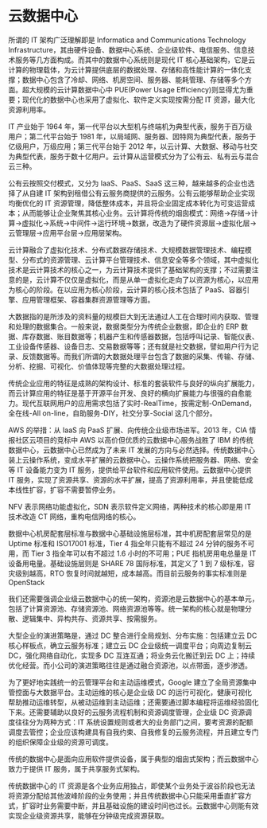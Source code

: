 # 云数据中心

所谓的 IT 架构广泛理解即是 Informatica and Communications Technology Infrastructure，其由硬件设备、数据中心系统、企业级软件、电信服务、信息技术服务等几方面构成。而其中的数据中心系统则是现代 IT 核心基础架构，它是云计算的物理载体，为云计算提供底层的数据处理、存储和高性能计算的一体化支撑；数据中心包含了冷却、网络、机房空间、服务器、能耗管理、存储等多个方面。超大规模的云计算数据中心中 PUE(Power Usage Efficiency)则显得尤为重要；现代化的数据中心也采用了虚拟化、软件定义实现按需分配 IT 资源，最大化资源利用率。

IT 产业始于 1964 年，第一代平台以大型机与终端机为典型代表，服务于百万级用户；第二代平台始于 1981 年，以局域网、服务器、因特网为典型代表，服务于亿级用户，万级应用；第三代平台始于 2012 年，以云计算、大数据、移动与社交为典型代表，服务于数十亿用户。云计算从运营模式分为了公有云、私有云与混合云三种。

公有云按照交付模式，又分为 IaaS、PaaS、SaaS 这三种，越来越多的企业也选择了从自建 IT 架构到租借公有云服务商提供的云服务。公有云能够帮助企业实现均衡优化的 IT 资源管理，降低整体成本，并且将企业固定成本转化为可变运营成本；从而能够让企业聚焦其核心业务。云计算将传统的烟囱模式：网络->存储->计算->虚拟化->系统->中间件->运行环境->数据，改造为了硬件资源层->虚拟化层->云管理层->应用平台层->应用层架构。

云计算融合了虚拟化技术、分布式数据存储技术、大规模数据管理技术、编程模型、分布式的资源管理、云计算平台管理技术、信息安全等多个领域，其中虚拟化技术是云计算技术的核心之一，为云计算技术提供了基础架构的支撑；不过需要注意的是，云计算不仅仅是虚拟化，而是从单一虚拟化走向了以资源为核心，以应用为核心的阶段。在以应用为核心阶段，云计算的核心技术包括了 PaaS、容器引擎、应用管理框架、容器集群资源管理等方面。

大数据指的是所涉及的资料量的规模巨大到无法通过人工在合理时间内获取、管理和处理的数据集合。一般来说，数据类型分为传统企业数据，即企业的 ERP 数据、库存数据、账目数据等；机器产生和传感器数据，包括呼叫记录、智能仪表、工业设备传感器、设备日志、交易数据等等；还有就是社交数据，譬如用户行为记录、反馈数据等。而我们所谓的大数据处理平台包含了数据的采集、传输、存储、分析、挖掘、可视化、价值体现等完整的大数据处理过程。

传统企业应用的特征是成熟的架构设计、标准的套装软件与良好的纵向扩展能力，而云计算应用的特征是基于开源平台开发、良好的横向扩展能力与很强的自愈能力。现代互联网用户的应用需求包括了实时-RealTime，按需定制-OnDemand，全在线-All on-line，自助服务-DIY，社交分享-Social 这几个部分。

AWS 的举措：从 IaaS 向 PaaS 扩展、向传统企业级市场进军。2013 年，CIA 情报社区云项目的竞标中 AWS 以高价但优质的云数据中心服务战胜了 IBM 的传统数据中心，云数据中心已然成为了未来 IT 发展的方向与必然选择。传统数据中心装上云操作系统，变成水平扩展的云数据中心。云操作系统把服务器、网络、安全等 IT 设备能力变为 IT 服务，提供给平台软件和应用软件使用。云数据中心提供 IT 服务，实现了资源共享、资源的水平扩展，提高了资源利用率，并且使能低成本线性扩容，扩容不需要暂停业务。

NFV 表示网络功能虚拟化，SDN 表示软件定义网络，两种技术的核心即是用 IT 技术改造 CT 网络，重构电信网络的核心。

数据中心机房配套层标准与数据中心基础设施层标准，其中机房配套层常见的是 Uptime 标准和 ISO17001 标准，Tier 4 指全年只能有不超过 24 分钟的服务不可用，而 Tier 3 指全年可以有不超过 1.6 小时的不可用；PUE 指机房用电总量是 IT 设备用电量。基础设施层则是 SHARE 78 国际标准，其定义了 1 到 7 级标准，容灾级别越高，RTO 恢复时间就越短，成本越高。而目前云服务的事实标准则是 OpenStack

我们还需要强调企业级云数据中心的统一架构，资源池是云数据中心的基本单元，包括了计算资源池、存储资源池、网络资源池等等。统一架构的核心就是物理分散、逻辑集中、异构共存、资源共享、按需服务。

大型企业的演进策略是，通过 DC 整合进行全局规划、分布实施：包括建立云 DC 核心样板点，确立云服务标准；建立云 DC 企业级统一调度平台；向周边复制云 DC，强化网络自动化，实现多 DC 互连互通；将业务云化搬迁到云 DC 上；持续优化经营。而小公司的演进策略往往是通过融合资源池，以点带面，逐步渗透。

为了更好地实践统一的云管理平台和主动运维模式，Google 建立了全局资源集中管控面与大数据平台。主动运维的核心是企业级 DC 的运行可视化，健康可视化帮助推动运维转型，从被动运维到主动运维；还需要通过脚本编程将运维经验固化下来。还需要辅助以良好的云服务流程机制和资源调度管理，企业级 DC 资源调度往往分为两种方式：IT 系统设置规则或者大的业务部门之间，要考资源的配额调度去管控；企业应该构建具有自我约束、自我修复的云服务流程，并且建立专门的组织保障企业级的资源可调度。

传统的数据中心是面向应用软件提供设备，属于典型的烟囱式架构；而云数据中心致力于提供 IT 服务，属于共享服务式架构。

传统数据中心的 IT 资源是各个业务应用独占，即使某个业务处于波谷阶段也无法将资源分配给其他波峰阶段的业务使用；并且传统数据中心只能采用垂直扩容方式，扩容时业务需要中断，并且基础设施的建设时间也过长。云数据中心则能有效实现企业级资源共享，能够在分钟级完成资源获取。
